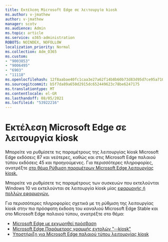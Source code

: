 ```yaml
---
title: Εκτέλεση Microsoft Edge σε λειτουργία kiosk
ms.author: v-jmathew
author: v-jmathew
manager: scotv
ms.audience: Admin
ms.topic: article
ms.service: o365-administration
ROBOTS: NOINDEX, NOFOLLOW
localization_priority: Normal
ms.collection: Adm_O365
ms.custom:
- "9003853"
- "9006495"
- "6903"
- "11118"
ms.openlocfilehash: 12f8aabae40fc1caa3e27a62f14b8b60b73d83d95d7ce95a7101bcc4379e4fbf
ms.sourcegitcommit: b5f7da89a650d2915dc652449623c78be6247175
ms.translationtype: MT
ms.contentlocale: el-GR
ms.lasthandoff: 08/05/2021
ms.locfileid: "53922216"
---
```

# <a name="run-microsoft-edge-in-kiosk-mode"></a>Εκτέλεση Microsoft Edge σε λειτουργία kiosk

Μπορείτε να ρυθμίσετε τις παραμέτρους της λειτουργίας kiosk Microsoft Edge εκδόσεις 87 και νεότερες, καθώς και στις Microsoft Edge παλαιού τύπου εκδόσεις 45 και προηγούμενες. Για περισσότερες πληροφορίες, ανατρέξτε [στο θέμα Ρύθμιση παραμέτρων Microsoft Edge λειτουργίας kiosk.](https://docs.microsoft.com/deployedge/microsoft-edge-configure-kiosk-mode)

Μπορείτε να ρυθμίσετε τις παραμέτρους των συσκευών που εκτελούνται Windows 10 να εκτελούνται σε λειτουργία kiosk μίας [εφαρμογής ή πολλών εφαρμογών.](https://go.microsoft.com/fwlink/?linkid=2133659)

Για περισσότερες πληροφορίες σχετικά με τη ρύθμιση της λειτουργίας kiosk στην πιο πρόσφατη έκδοση του καναλιού Microsoft Edge Stable και στο Microsoft Edge παλαιού τύπου, ανατρέξτε στο θέμα:

- [Microsoft Edge με εκχωρηθεί πρόσβαση](https://docs.microsoft.com/deployedge/microsoft-edge-configure-kiosk-mode#microsoft-edge-with-assigned-access)
- [Microsoft Edge Παράμετρος γραμμής εντολών "--kiosk"](https://answers.microsoft.com/microsoftedge/forum/msedge_open-msedge_win10/access-microsoft-edge-using-command-line/03a4add6-9ca4-4fbb-a183-aaa763a0ab76)
- [Υποστήριξη για Microsoft Edge παλαιού τύπου λειτουργίας kiosk](https://blogs.windows.com/msedgedev/2021/02/05/what-you-need-to-know-about-kiosk-mode-when-support-for-microsoft-edge-legacy-ends/)
